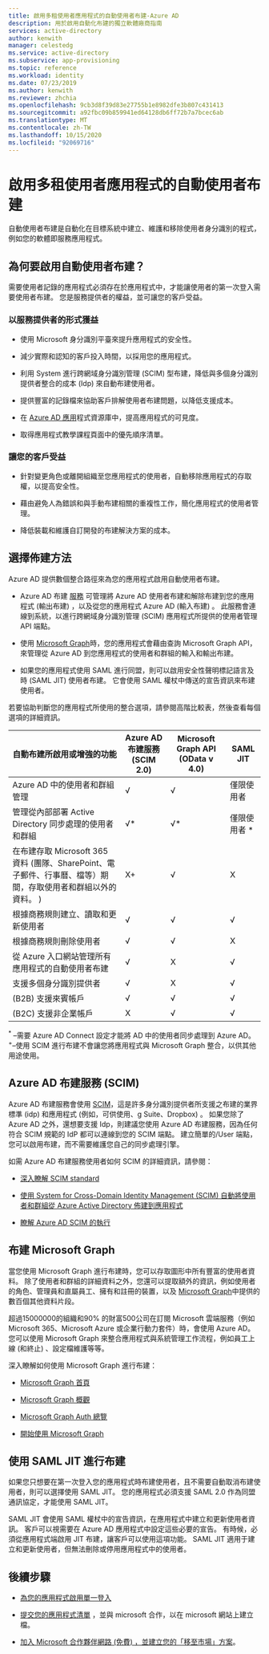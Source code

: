```yaml
---
title: 啟用多租使用者應用程式的自動使用者布建-Azure AD
description: 用於啟用自動化布建的獨立軟體廠商指南
services: active-directory
author: kenwith
manager: celestedg
ms.service: active-directory
ms.subservice: app-provisioning
ms.topic: reference
ms.workload: identity
ms.date: 07/23/2019
ms.author: kenwith
ms.reviewer: zhchia
ms.openlocfilehash: 9cb3d8f39d83e27755b1e8982dfe3b807c431413
ms.sourcegitcommit: a92fbc09b859941ed64128db6ff72b7a7bcec6ab
ms.translationtype: MT
ms.contentlocale: zh-TW
ms.lasthandoff: 10/15/2020
ms.locfileid: "92069716"
---
```

# <a name="enable-automatic-user-provisioning-for-your-multi-tenant-application"></a>啟用多租使用者應用程式的自動使用者布建

自動使用者布建是自動化在目標系統中建立、維護和移除使用者身分識別的程式，例如您的軟體即服務應用程式。

## <a name="why-enable-automatic-user-provisioning"></a>為何要啟用自動使用者布建？

需要使用者記錄的應用程式必須存在於應用程式中，才能讓使用者的第一次登入需要使用者布建。 您是服務提供者的權益，並可讓您的客戶受益。

### <a name="benefits-to-you-as-the-service-provider"></a>以服務提供者的形式獲益

* 使用 Microsoft 身分識別平臺來提升應用程式的安全性。

* 減少實際和認知的客戶投入時間，以採用您的應用程式。

* 利用 System 進行跨網域身分識別管理 (SCIM) 型布建，降低與多個身分識別提供者整合的成本 (Idp) 來自動布建使用者。

* 提供豐富的記錄檔來協助客戶排解使用者布建問題，以降低支援成本。

* 在 [Azure AD 應用](https://azuremarketplace.microsoft.com/marketplace/apps)程式資源庫中，提高應用程式的可見度。

* 取得應用程式教學課程頁面中的優先順序清單。

### <a name="benefits-to-your-customers"></a>讓您的客戶受益

* 針對變更角色或離開組織至您應用程式的使用者，自動移除應用程式的存取權，以提高安全性。

* 藉由避免人為錯誤和與手動布建相關的重複性工作，簡化應用程式的使用者管理。

* 降低裝載和維護自訂開發的布建解決方案的成本。

## <a name="choose-a-provisioning-method"></a>選擇佈建方法

Azure AD 提供數個整合路徑來為您的應用程式啟用自動使用者布建。

* Azure AD 布建 [服務](../app-provisioning/user-provisioning.md) 可管理將 Azure AD 使用者布建和解除布建到您的應用程式 (輸出布建) ，以及從您的應用程式 Azure AD (輸入布建) 。 此服務會連線到系統，以進行跨網域身分識別管理 (SCIM) 應用程式所提供的使用者管理 API 端點。

* 使用 [Microsoft Graph](/graph/)時，您的應用程式會藉由查詢 Microsoft Graph API，來管理從 Azure AD 到您應用程式的使用者和群組的輸入和輸出布建。

* 如果您的應用程式使用 SAML 進行同盟，則可以啟用安全性聲明標記語言及時 (SAML JIT) 使用者布建。 它會使用 SAML 權杖中傳送的宣告資訊來布建使用者。

若要協助判斷您的應用程式所使用的整合選項，請參閱高階比較表，然後查看每個選項的詳細資訊。

| 自動布建所啟用或增強的功能| Azure AD 布建服務 (SCIM 2.0) | Microsoft Graph API (OData v 4.0) | SAML JIT |
|---|---|---|---|
| Azure AD 中的使用者和群組管理| √| √| 僅限使用者 |
| 管理從內部部署 Active Directory 同步處理的使用者和群組| √*| √*| 僅限使用者 * |
| 在布建存取 Microsoft 365 資料 (團隊、SharePoint、電子郵件、行事曆、檔等）期間，存取使用者和群組以外的資料。 ) | X+| √| X |
| 根據商務規則建立、讀取和更新使用者| √| √| √ |
| 根據商務規則刪除使用者| √| √| X |
| 從 Azure 入口網站管理所有應用程式的自動使用者布建| √| X| √ |
| 支援多個身分識別提供者| √| X| √ |
|  (B2B) 支援來賓帳戶| √| √| √ |
|  (B2C) 支援非企業帳戶| X| √| √ |

<sup>*</sup> –需要 Azure AD Connect 設定才能將 AD 中的使用者同步處理到 Azure AD。  
<sup>+</sup >–使用 SCIM 進行布建不會讓您將應用程式與 Microsoft Graph 整合，以供其他用途使用。

## <a name="azure-ad-provisioning-service-scim"></a>Azure AD 布建服務 (SCIM) 

Azure AD 布建服務會使用 [SCIM](https://aka.ms/SCIMOverview)，這是許多身分識別提供者所支援之布建的業界標準 (idp) 和應用程式 (例如，可供使用、g Suite、Dropbox) 。 如果您除了 Azure AD 之外，還想要支援 Idp，則建議您使用 Azure AD 布建服務，因為任何符合 SCIM 規範的 IdP 都可以連線到您的 SCIM 端點。 建立簡單的/User 端點，您可以啟用布建，而不需要維護您自己的同步處理引擎。 

如需 Azure AD 布建服務使用者如何 SCIM 的詳細資訊，請參閱： 

* [深入瞭解 SCIM standard](https://aka.ms/SCIMOverview)

* [使用 System for Cross-Domain Identity Management (SCIM) 自動將使用者和群組從 Azure Active Directory 佈建到應用程式](../app-provisioning/use-scim-to-provision-users-and-groups.md)

* [瞭解 Azure AD SCIM 的執行](../app-provisioning/use-scim-to-provision-users-and-groups.md)

## <a name="microsoft-graph-for-provisioning"></a>布建 Microsoft Graph

當您使用 Microsoft Graph 進行布建時，您可以存取圖形中所有豐富的使用者資料。 除了使用者和群組的詳細資料之外，您還可以提取額外的資訊，例如使用者的角色、管理員和直屬員工、擁有和註冊的裝置，以及 [Microsoft Graph](/graph/api/overview?view=graph-rest-1.0)中提供的數百個其他資料片段。 

超過15000000的組織和90% 的財富500公司在訂閱 Microsoft 雲端服務（例如 Microsoft 365、Microsoft Azure 或企業行動力套件）時，會使用 Azure AD。 您可以使用 Microsoft Graph 來整合應用程式與系統管理工作流程，例如員工上線 (和終止) 、設定檔維護等等。 

深入瞭解如何使用 Microsoft Graph 進行布建：

* [Microsoft Graph 首頁](https://developer.microsoft.com/graph)

* [Microsoft Graph 概觀](/graph/overview)

* [Microsoft Graph Auth 總覽](/graph/auth/)

* [開始使用 Microsoft Graph](https://developer.microsoft.com/graph/get-started)

## <a name="using-saml-jit-for-provisioning"></a>使用 SAML JIT 進行布建

如果您只想要在第一次登入您的應用程式時布建使用者，且不需要自動取消布建使用者，則可以選擇使用 SAML JIT。 您的應用程式必須支援 SAML 2.0 作為同盟通訊協定，才能使用 SAML JIT。

SAML JIT 會使用 SAML 權杖中的宣告資訊，在應用程式中建立和更新使用者資訊。 客戶可以視需要在 Azure AD 應用程式中設定這些必要的宣告。 有時候，必須從應用程式端啟用 JIT 布建，讓客戶可以使用這項功能。 SAML JIT 適用于建立和更新使用者，但無法刪除或停用應用程式中的使用者。

## <a name="next-steps"></a>後續步驟

* [為您的應用程式啟用單一登入](../develop/v2-howto-app-gallery-listing.md)

* [提交您的應用程式清單](https://microsoft.sharepoint.com/teams/apponboarding/Apps/SitePages/Default.aspx) ，並與 microsoft 合作，以在 microsoft 網站上建立檔。

* [加入 Microsoft 合作夥伴網路 (免費) ，並建立您的「移至市場」方案](https://partner.microsoft.com/explore/commercial)。